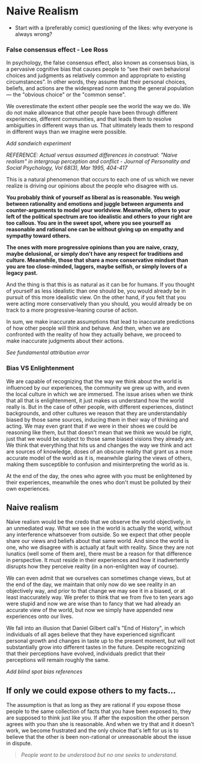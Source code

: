 # Naive Realism

- Start with a (preferably comic) questioning of the likes: why everyone is always wrong?

### False consensus effect - Lee Ross

In psychology, the false consensus effect, also known as consensus bias, is a pervasive cognitive bias that causes people to “see their own behavioral choices and judgments as relatively common and appropriate to existing circumstances”. In other words, they assume that their personal choices, beliefs, and actions are the widespread norm among the general population — the "obvious choice" or the "common sense".

We overestimate the extent other people see the world the way we do. We do not make allowance that other people have been through different experiences, different communities, and that leads them to resolve ambiguities in different ways than us. That ultimately leads them to respond in different ways than we imagine were possible.

*Add sandwich experiment*

*REFERENCE: Actual versus assumed differences in construal: "Naive realism" in intergroup perception and conflict - Journal of Personality and Social Psychology, Vol 68(3), Mar 1995, 404-417*

This is a natural phenomenon that occurs to each one of us which we never realize is driving our opinions about the people who disagree with us.

**You probably think of yourself as liberal as is reasonable. You weigh between rationality and emotions and juggle between arguments and counter-arguments to model your worldview. Meanwhile, others to your left of the political spectrum are too idealistic and others to your right are too callous. You are in the sweet spot, where you see yourself as reasonable and rational one can be without giving up on empathy and sympathy toward others.**

**The ones with more progressive opinions than you are naive, crazy, maybe delusional, or simply don't have any respect for traditions and culture. Meanwhile, those that share a more conservative mindset than you are too close-minded, laggers, maybe selfish, or simply lovers of a legacy past.**

And the thing is that this is as natural as it can be for humans. If you thought of yourself as less idealistic than one should be, you would already be in pursuit of this more idealistic view. On the other hand, if you felt that you were acting more conservatively than you should, you would already be on track to a more progressive-leaning course of action.

In sum, we make inaccurate assumptions that lead to inaccurate predictions of how other people will think and behave. And then, when we are confronted with the reality of how they actually behave, we proceed to make inaccurate judgments about their actions.

*See fundamental attribution error*

### Bias VS Enlightenment

We are capable of recognizing that the way we think about the world is influenced by our experiences, the community we grew up with, and even the local culture in which we are immersed. The issue arises when we think that all that is enlightenment, it just makes us understand how the world really is. But in the case of other people, with different experiences, distinct backgrounds, and other cultures we reason that they are understandably biased by those same sources, inducing them in their way of thinking and acting. We may even grant that if we were in their shoes we could be reasoning like them, but that doesn't mean that we think we would be right, just that we would be subject to those same biased visions they already are. We think that everything that hits us and changes the way we think and act are sources of knowledge, doses of an obscure reality that grant us a more accurate model of the world as it is, meanwhile glaring the views of others, making them susceptible to confusion and misinterpreting the world as is.

At the end of the day, the ones who agree with you must be enlightened by their experiences, meanwhile the ones who don't must be polluted by their own experiences.

## Naive realism

Naive realism would be the credo that we observe the world objectively, in an unmediated way. What we see in the world is actually the world, without any interference whatsoever from outside. So we expect that other people share our views and beliefs about that same world. And since the world is one, who we disagree with is actually at fault with reality. Since they are not lunatics (well some of them are), there must be a reason for that difference in perspective. It must reside in their experiences and how it inadvertently disrupts how they perceive reality (in a non-enlighten way of course).

We can even admit that we ourselves can sometimes change views, but at the end of the day, we maintain that only now do we see reality in an objectively way, and prior to that change we may see it in a biased, or at least inaccurately way. We prefer to think that we from five to ten years ago were stupid and now we are wise than to fancy that we had already an accurate view of the world, but now we simply have appended new experiences onto our lives.

We fall into an illusion that Daniel Gilbert call's "End of History", in which individuals of all ages believe that they have experienced significant personal growth and changes in taste up to the present moment, but will not substantially grow into different tastes in the future. Despite recognizing that their perceptions have evolved, individuals predict that their perceptions will remain roughly the same.

*Add blind spot bias references*

## If only we could expose others to my facts...

The assumption is that as long as they are rational if you expose those people to the same collection of facts that you have been exposed to, they are supposed to think just like you. If after the exposition the other person agrees with you than she is reasonable. And when we try that and it doesn't work, we become frustrated and the only choice that's left for us is to believe that the other is been non-rational or unreasonable about the issue in dispute.

> *People want to be understood but no one seeks to understand.*



